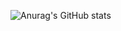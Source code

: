 ![Anurag's GitHub stats](https://github-readme-stats.vercel.app/api?username=kami-tsuki&show_icons=true&theme=radical)
